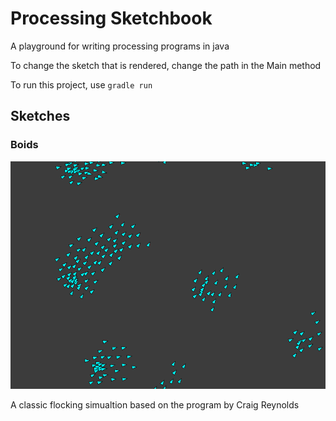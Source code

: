 # Processing Sketchbook

A playground for writing processing programs in java

To change the sketch that is rendered, change the path in the Main method

To run this project, use `gradle run`

## Sketches

### Boids

<img src="./assets/boids.png"/>

A classic flocking simualtion based on the program by Craig Reynolds


